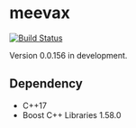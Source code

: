 # meevax

[![Build Status](https://travis-ci.org/yamacir-kit/meevax.svg?branch=master)](https://travis-ci.org/yamacir-kit/meevax)

Version 0.0.156 in development.

## Dependency

- C++17
- Boost C++ Libraries 1.58.0

